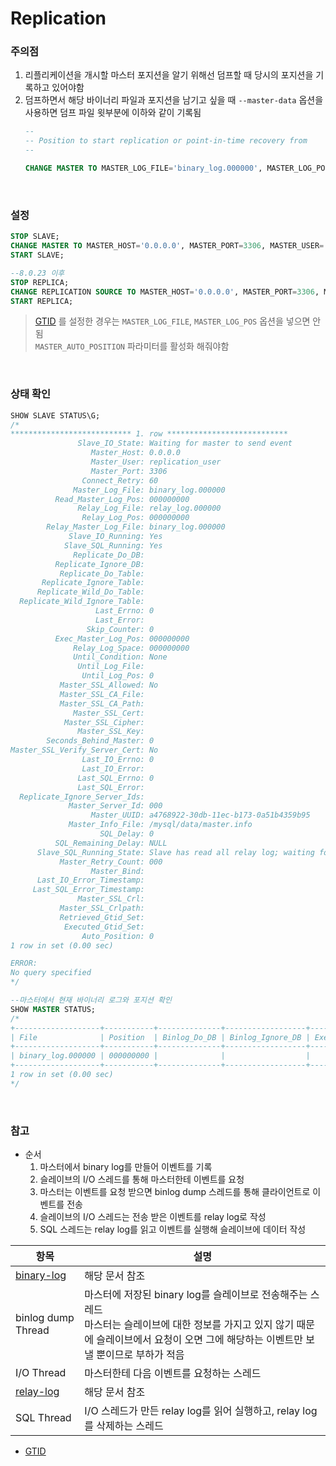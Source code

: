 Replication
===

### 주의점
1. 리플리케이션을 개시할 마스터 포지션을 알기 위해선 덤프할 때 당시의 포지션을 기록하고 있어야함
2. 덤프하면서 해당 바이너리 파일과 포지션을 남기고 싶을 때 `--master-data` 옵션을 사용하면 덤프 파일 윗부분에 이하와 같이 기록됨
    ```sql
    --
    -- Position to start replication or point-in-time recovery from
    --

    CHANGE MASTER TO MASTER_LOG_FILE='binary_log.000000', MASTER_LOG_POS=000000000;
    ```

<br>

### 설정
```sql
STOP SLAVE;
CHANGE MASTER TO MASTER_HOST='0.0.0.0', MASTER_PORT=3306, MASTER_USER='replication_user', MASTER_PASSWORD='', MASTER_LOG_FILE='binary_log.000000', MASTER_LOG_POS=000000000;
START SLAVE;

--8.0.23 이후
STOP REPLICA;
CHANGE REPLICATION SOURCE TO MASTER_HOST='0.0.0.0', MASTER_PORT=3306, MASTER_USER='replication_user', MASTER_PASSWORD='', MASTER_LOG_FILE='binary_log.000000', MASTER_LOG_POS=000000000;
START REPLICA;
```
>[GTID](../../gtid/README.md) 를 설정한 경우는 `MASTER_LOG_FILE`, `MASTER_LOG_POS` 옵션을 넣으면 안됨<br>`MASTER_AUTO_POSITION` 파라미터를 활성화 해줘야함

<br>

### 상태 확인
```sql
SHOW SLAVE STATUS\G;
/*
*************************** 1. row ***************************
               Slave_IO_State: Waiting for master to send event
                  Master_Host: 0.0.0.0
                  Master_User: replication_user
                  Master_Port: 3306
                Connect_Retry: 60
              Master_Log_File: binary_log.000000
          Read_Master_Log_Pos: 000000000
               Relay_Log_File: relay_log.000000
                Relay_Log_Pos: 000000000
        Relay_Master_Log_File: binary_log.000000
             Slave_IO_Running: Yes
            Slave_SQL_Running: Yes
              Replicate_Do_DB:
          Replicate_Ignore_DB:
           Replicate_Do_Table:
       Replicate_Ignore_Table:
      Replicate_Wild_Do_Table:
  Replicate_Wild_Ignore_Table:
                   Last_Errno: 0
                   Last_Error:
                 Skip_Counter: 0
          Exec_Master_Log_Pos: 000000000
              Relay_Log_Space: 000000000
              Until_Condition: None
               Until_Log_File:
                Until_Log_Pos: 0
           Master_SSL_Allowed: No
           Master_SSL_CA_File:
           Master_SSL_CA_Path:
              Master_SSL_Cert:
            Master_SSL_Cipher:
               Master_SSL_Key:
        Seconds_Behind_Master: 0
Master_SSL_Verify_Server_Cert: No
                Last_IO_Errno: 0
                Last_IO_Error:
               Last_SQL_Errno: 0
               Last_SQL_Error:
  Replicate_Ignore_Server_Ids:
             Master_Server_Id: 000
                  Master_UUID: a4768922-30db-11ec-b173-0a51b4359b95
             Master_Info_File: /mysql/data/master.info
                    SQL_Delay: 0
          SQL_Remaining_Delay: NULL
      Slave_SQL_Running_State: Slave has read all relay log; waiting for the slave I/O thread to update it
           Master_Retry_Count: 000
                  Master_Bind:
      Last_IO_Error_Timestamp:
     Last_SQL_Error_Timestamp:
               Master_SSL_Crl:
           Master_SSL_Crlpath:
           Retrieved_Gtid_Set:
            Executed_Gtid_Set:
                Auto_Position: 0
1 row in set (0.00 sec)

ERROR:
No query specified
*/

--마스터에서 현재 바이너리 로그와 포지션 확인
SHOW MASTER STATUS;
/*
+-------------------+-----------+--------------+------------------+-------------------+
| File              | Position  | Binlog_Do_DB | Binlog_Ignore_DB | Executed_Gtid_Set |
+-------------------+-----------+--------------+------------------+-------------------+
| binary_log.000000 | 000000000 |              |                  |                   |
+-------------------+-----------+--------------+------------------+-------------------+
1 row in set (0.00 sec)
*/
```

<br>

### 참고
* 순서
  1. 마스터에서 binary log를 만들어 이벤트를 기록
  1. 슬레이브의 I/O 스레드를 통해 마스터한테 이벤트를 요청
  1. 마스터는 이벤트를 요청 받으면 binlog dump 스레드를 통해 클라이언트로 이벤트를 전송
  1. 슬레이브의 I/O 스레드는 전송 받은 이벤트를 relay log로 작성
  1. SQL 스레드는 relay log를 읽고 이벤트를 실행해 슬레이브에 데이터 작성

|항목|설명|
|-|-|
|[binary-log](../../log/binary/README.md)|해당 문서 참조|
|binlog dump Thread|마스터에 저장된 binary log를 슬레이브로 전송해주는 스레드<br>마스터는 슬레이브에 대한 정보를 가지고 있지 않기 때문에 슬레이브에서 요청이 오면 그에 해당하는 이벤트만 보낼 뿐이므로 부하가 적음|
|I/O Thread|마스터한테 다음 이벤트를 요청하는 스레드|
|[relay-log](../../log/relay/README.md)|해당 문서 참조|
|SQL Thread|I/O 스레드가 만든 relay log를 읽어 실행하고, relay log를 삭제하는 스레드|

* [GTID](../../gtid/README.md)

<br>
